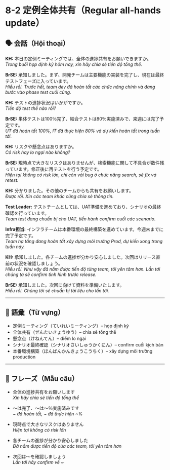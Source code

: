 # 8-2 定例全体共有（Regular all-hands update）

## 🗣️ 会話（Hội thoại）

**KH:** 本日の定例ミーティングでは、全体の進捗共有をお願いできますか。  
*Trong buổi họp định kỳ hôm nay, xin hãy chia sẻ tiến độ tổng thể.*  

**BrSE:** 承知しました。まず、開発チームは主要機能の実装を完了し、現在は最終テストフェーズに入っています。  
*Hiểu rồi. Trước hết, team dev đã hoàn tất các chức năng chính và đang bước vào phase test cuối cùng.*  

**KH:** テストの進捗状況はいかがですか。  
*Tiến độ test thế nào rồi?*  

**BrSE:** 単体テストは100％完了、結合テストは80％実施済みで、来週には完了予定です。  
*UT đã hoàn tất 100%, IT đã thực hiện 80% và dự kiến hoàn tất trong tuần tới.*  

**KH:** リスクや懸念点はありますか。  
*Có risk hay lo ngại nào không?*  

**BrSE:** 現時点で大きなリスクはありませんが、検索機能に関して不具合が数件残っています。修正後に再テストを行う予定です。  
*Hiện tại không có risk lớn, chỉ còn vài bug ở chức năng search, sẽ fix và retest.*  

**KH:** 分かりました。その他のチームからも共有をお願いします。  
*Được rồi. Xin các team khác cũng chia sẻ thông tin.*  

**Test Leader:** テストチームとしては、UAT準備を進めており、シナリオの最終確認を行っています。  
*Team test đang chuẩn bị cho UAT, tiến hành confirm cuối các scenario.*  

**Infra担当:** インフラチームは本番環境の最終構築を進めています。今週末までに完了予定です。  
*Team hạ tầng đang hoàn tất xây dựng môi trường Prod, dự kiến xong trong tuần này.*  

**KH:** 承知しました。各チームの進捗が分かり安心しました。次回はリリース直前の状況を確認しましょう。  
*Hiểu rồi. Như vậy đã nắm được tiến độ từng team, tôi yên tâm hơn. Lần tới chúng ta sẽ confirm tình hình trước release.*  

**BrSE:** 承知しました。次回に向けて資料を準備いたします。  
*Hiểu rồi. Chúng tôi sẽ chuẩn bị tài liệu cho lần tới.*  

---

## 📖 語彙（Từ vựng）

- 定例ミーティング（ていれいミーティング）– họp định kỳ  
- 全体共有（ぜんたいきょうゆう）– chia sẻ tổng thể  
- 懸念点（けねんてん）– điểm lo ngại  
- シナリオ最終確認（シナリオさいしゅうかくにん）– confirm cuối kịch bản  
- 本番環境構築（ほんばんかんきょうこうちく）– xây dựng môi trường production  

---

## 📝 フレーズ（Mẫu câu）

- 全体の進捗共有をお願いします  
  *Xin hãy chia sẻ tiến độ tổng thể*  

- ～は完了、～は～％実施済みです  
  *~ đã hoàn tất, ~ đã thực hiện ~%*  

- 現時点で大きなリスクはありません  
  *Hiện tại không có risk lớn*  

- 各チームの進捗が分かり安心しました  
  *Đã nắm được tiến độ của các team, tôi yên tâm hơn*  

- 次回は～を確認しましょう  
  *Lần tới hãy confirm về ~*  
